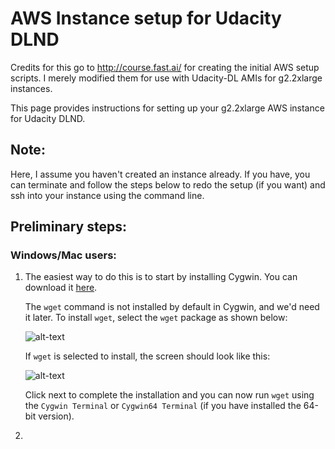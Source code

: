 # AWS Instance setup for Udacity DLND
Credits for this go to http://course.fast.ai/ for creating the initial AWS setup scripts. I merely modified them for use with Udacity-DL AMIs for g2.2xlarge instances. 

This page provides instructions for setting up your g2.2xlarge AWS instance for Udacity DLND.

## Note: 
Here, I assume you haven't created an instance already. If you have, you can terminate and follow the steps below to redo the setup (if you want) and ssh into your instance using the command line. 

## Preliminary steps:
### Windows/Mac users:
1. The easiest way to do this is to start by installing Cygwin. You can download it [here](https://www.cygwin.com/). 

   The `wget` command is not installed by default in Cygwin, and we'd need it later. To install `wget`, select the `wget` package as shown below:
   
   ![alt-text](https://i.stack.imgur.com/iciPN.png)
   
   If `wget` is selected to install, the screen should look like this:
   
   ![alt-text](https://i.stack.imgur.com/QqNmL.png)
   
   Click next to complete the installation and you can now run `wget` using the `Cygwin Terminal` or `Cygwin64 Terminal` (if you have installed the 64-bit version).   
   
2. 


